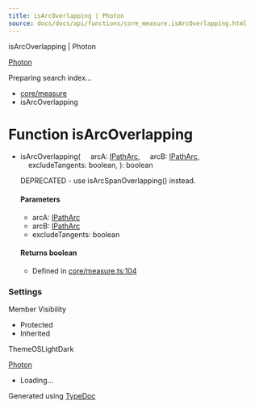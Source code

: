 ```yaml
---
title: isArcOverlapping | Photon
source: docs/docs/api/functions/core_measure.isArcOverlapping.html
---
```


isArcOverlapping | Photon

[Photon](../index.html)




Preparing search index...

* [core/measure](../modules/core_measure.html)
* isArcOverlapping

# Function isArcOverlapping

* isArcOverlapping(
      arcA: [IPathArc](../interfaces/core_schema.IPathArc.html),
      arcB: [IPathArc](../interfaces/core_schema.IPathArc.html),
      excludeTangents: boolean,
  ): boolean

  DEPRECATED - use isArcSpanOverlapping() instead.

  #### Parameters

  + arcA: [IPathArc](../interfaces/core_schema.IPathArc.html)
  + arcB: [IPathArc](../interfaces/core_schema.IPathArc.html)
  + excludeTangents: boolean

  #### Returns boolean

  + Defined in [core/measure.ts:104](https://github.com/mwhite454/photon/blob/main/packages/photon/src/core/measure.ts#L104)

### Settings

Member Visibility

* Protected
* Inherited

ThemeOSLightDark

[Photon](../index.html)

* Loading...

Generated using [TypeDoc](https://typedoc.org/)
